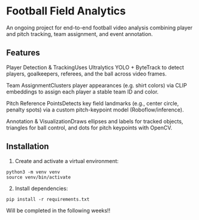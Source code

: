 # Football Field Analytics

An ongoing project for end-to-end football video analysis combining player and pitch tracking, team assignment, and event annotation.

## Features

Player Detection & TrackingUses Ultralytics YOLO + ByteTrack to detect players, goalkeepers, referees, and the ball across video frames.

Team AssignmentClusters player appearances (e.g. shirt colors) via CLIP embeddings to assign each player a stable team ID and color.

Pitch Reference PointsDetects key field landmarks (e.g., center circle, penalty spots) via a custom pitch-keypoint model (Roboflow/inference).

Annotation & VisualizationDraws ellipses and labels for tracked objects, triangles for ball control, and dots for pitch keypoints with OpenCV.

## Installation

1. Create and activate a virtual environment:
```
python3 -m venv venv
source venv/bin/activate
```
2. Install dependencies:
```
pip install -r requirements.txt
```
Will be completed in the following weeks!!
